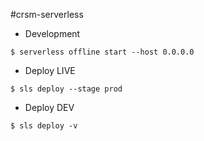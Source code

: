 #crsm-serverless


- Development
```
$ serverless offline start --host 0.0.0.0
```

- Deploy LIVE
```
$ sls deploy --stage prod
```

- Deploy DEV
```
$ sls deploy -v
```

